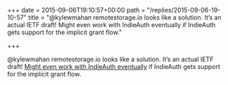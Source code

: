 +++
date = 2015-09-06T19:10:57+00:00
path = "/replies/2015-09-06-19-10-57"
title = "@kylewmahan remotestorage.io looks like a solution. It’s an actual IETF draft! Might even work with IndieAuth eventually if IndieAuth gets support for the implicit grant flow."

+++

 <p>@kylewmahan remotestorage.io looks like a solution. It’s an actual IETF draft! <a href="https://unrelenting.technology/notes/2015-09-05-22-16-35">Might even work with IndieAuth eventually</a> if IndieAuth gets support for the implicit grant flow.</p><a href="https://www.brid.gy/publish/twitter"></a> 